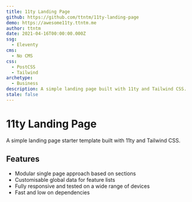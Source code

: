 ```yaml
---
title: 11ty Landing Page
github: https://github.com/ttntm/11ty-landing-page
demo: https://awesome11ty.ttntm.me
author: ttntm
date: 2021-04-16T00:00:00.000Z
ssg:
  - Eleventy
cms:
  - No CMS
css:
  - PostCSS
  - Tailwind
archetype:
  - Business
description: A simple landing page built with 11ty and Tailwind CSS.
stale: false
---
```


# 11ty Landing Page

A simple landing page starter template built with 11ty and Tailwind CSS.

## Features

- Modular single page approach based on sections
- Customisable global data for feature lists
- Fully responsive and tested on a wide range of devices
- Fast and low on dependencies
